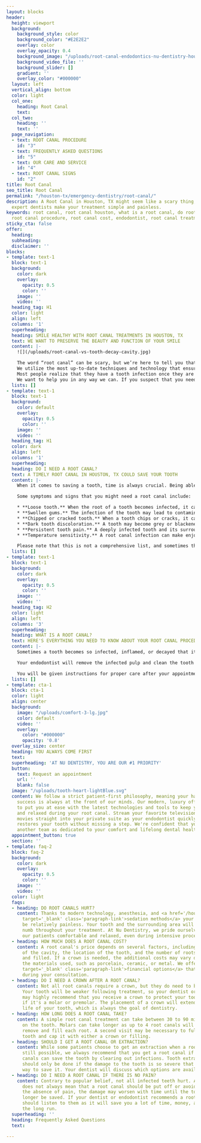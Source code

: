 ```yaml
---
layout: blocks
header:
  height: viewport
  background:
    background_style: color
    background_color: "#E2E2E2"
    overlay: color
    overlay_opacity: 0.4
    background_image: "/uploads/root-canal-endodontics-nu-dentistry-houston-tx-hero.jpg"
    background_video_file: ''
    background_slider: []
    gradient: ''
    overlay_color: "#000000"
  layout: left
  vertical_align: bottom
  color: light
  col_one:
    heading: Root Canal
    text: 
  col_two:
    heading: ''
    text: ''
  page_navigation:
  - text: ROOT CANAL PROCEDURE
    id: "3"
  - text: FREQUENTLY ASKED QUESTIONS
    id: "5"
  - text: OUR CARE AND SERVICE
    id: "4"
  - text: ROOT CANAL SIGNS
    id: "2"
title: Root Canal
seo_title: Root Canal
permalink: "/houston-tx/emergency-dentistry/root-canal/"
description: A Root Canal in Houston, TX might seem like a scary thing, but Nu Dentistry’s
  expert dentists make your treatment simple and painless.
keywords: root canal, root canal houston, what is a root canal, do root canals hurt,
  root canal procedure, root canal cost, endodontist, root canal treatment, how long...
sticky_cta: false
offer:
  heading: 
  subheading: 
  disclaimer: ''
blocks:
- template: text-1
  block: text-1
  background:
    color: dark
    overlay:
      opacity: 0.5
      color: ''
    image: ''
    video: ''
  heading_tag: H1
  color: light
  align: left
  columns: '1'
  superheading: 
  heading: SMILE HEALTHY WITH ROOT CANAL TREATMENTS IN HOUSTON, TX
  text: WE WANT TO PRESERVE THE BEAUTY AND FUNCTION OF YOUR SMILE
  content: |-
    ![](/uploads/root-canal-vs-tooth-decay-cavity.jpg)

    The word “root canal” can be scary, but we’re here to tell you that there’s no need to worry! Our Nu Dentistry endodontists specialize in root canal treatments and are highly skilled. The procedure is relatively painless and straightforward. The entire process should be no more stressful than a visit for a filling.
    We utilize the most up-to-date techniques and technology that ensure the least invasive treatment available. Our skilled professionals are precise in diagnosing and pinpointing the exact areas of infection. We’re dedicated to making your root canal as efficient as possible.
    Most people realize that they have a tooth infection once they are having tooth nerve pain or swelling in the tooth and surrounding gums. If you find that you have persistent pain or you notice any abnormalities around your tooth, please come to us immediately.
    We want to help you in any way we can. If you suspect that you need immediate treatment, contact us at <a href='tel:+8329164144' title='Click to Call Us'>(832) 916-4144</a> to schedule a consultation with an endodontist.
  lists: []
- template: text-1
  block: text-1
  background:
    color: default
    overlay:
      opacity: 0.5
      color: ''
    image: ''
    video: ''
  heading_tag: H1
  color: dark
  align: left
  columns: '1'
  superheading: 
  heading: DO I NEED A ROOT CANAL?
  text: A TIMELY ROOT CANAL IN HOUSTON, TX COULD SAVE YOUR TOOTH
  content: |-
    When it comes to saving a tooth, time is always crucial. Being able to recognize warning signs early can be the deciding factor on whether your tooth's damage is too extensive for a root canal to be done. When it comes to <a href='/houston-tx/emergency-dentistry/emergency-dentistry/' target='_blank' class='paragraph-link'>dental emergencies</a>, we always want to ensure you receive the treatment that best preserves your dental health.

    Some symptoms and signs that you might need a root canal include:

    * **Loose tooth.** When the root of a tooth becomes infected, it can kill the nerve and weaken the surrounding enamel, causing it to lose its stability.
    * **Swollen gums.** The infection of the tooth may lead to contamination of the surrounding gums. The swelling might come and go, or your gums may have a white pimple on it, known as an abscess. Abscesses sometimes ooze pus.
    * **Chipped or cracked tooth.** When a tooth chips or cracks, it can damage the nerve and leave the root exposed to potential bacteria and infection.
    * **Dark tooth discoloration.** A tooth may become grey or blackened when the underlying roots and nerves are damaged.
    * **Persistent tooth pain.** A deeply infected tooth and its surrounding neighbors and bone may hurt all the time or reoccur in waves. While this may not always be the fault of a root canal infection, you should always see your dentist if you have constant toothaches or pain.
    * **Temperature sensitivity.** A root canal infection can make enjoying hot and cold food and drinks painful. The discomfort can either be a sharp, severe pain or a persistent, dull ache.

    Please note that this is not a comprehensive list, and sometimes there are no symptoms present. It's important to speak with your dentist to diagnose whether you need a root canal. If you believe you may need a root canal, call our office at <a href='tel:+8329164144' title='Click to Call Us'>(832) 916-4144</a> to schedule a consultation.
  lists: []
- template: text-1
  block: text-1
  background:
    color: dark
    overlay:
      opacity: 0.5
      color: ''
    image: ''
    video: ''
  heading_tag: H2
  color: light
  align: left
  columns: '3'
  superheading: 
  heading: WHAT IS A ROOT CANAL?
  text: HERE'S EVERYTHING YOU NEED TO KNOW ABOUT YOUR ROOT CANAL PROCEDURE
  content: |-
    Sometimes a tooth becomes so infected, inflamed, or decayed that its soft, inner pulp and nerves become permanently damaged. When this happens, your dentist may recommend you receive a root canal to clear out the decay, disinfect the tooth, fill it, and seal it to save what’s left of the tooth. A root canal is the tried and true method of removing a dental infection while saving the tooth. A root canal usually requires two visits. During the first visit, the root canal is performed.

    Your endodontist will remove the infected pulp and clean the tooth before sealing with a temporary filling. Once the tooth has healed, your tooth will be permanently filled and sealed. While the outer enamel will remain untouched, your original tooth will be vulnerable and weak without its pulp. In many cases, the endodontist will surround your original tooth with a crown to protect it from being vulnerable and weak. Post root canal sensitivity is common but will usually subside within a short period of time.

    You will be given instructions for proper care after your appointments.Also, regular dental hygiene and dental visits are imperative to extend the length of your root canal treatment and overall dental health. A root canal is often the last defense in preserving a tooth. If the decay is too severe for a root canal procedure to be done, your dentist may suggest that the <a href='/houston-tx/emergency-dentistry/tooth-extraction/' target='_blank' class='paragraph-link'>tooth be removed</a> to prevent further infection or complications. Let us get you out of pain. Give us a call today.
  lists: []
- template: cta-1
  block: cta-1
  color: light
  align: center
  background:
    image: "/uploads/comfort-3-lg.jpg"
    color: default
    video: ''
    overlay:
      color: "#000000"
      opacity: '0.8'
  overlay_size: center
  heading: YOU ALWAYS COME FIRST
  text: 
  superheading: 'AT NU DENTISTRY, YOU ARE OUR #1 PRIORITY'
  button:
    text: Request an appointment
    url: ''
    blank: false
  image: "/uploads/tooth-heart-lightBlue.svg"
  content: We follow a strict patient-first philosophy, meaning your happiness and
    success is always at the front of our minds. Our modern, luxury office is designed
    to put you at ease with the latest technologies and tools to keep you entertained
    and relaxed during your root canal. Stream your favorite television shows and
    movies straight into your private suite as your endodontist quickly and painlessly
    restores your tooth without missing a step. We're confident that you won't find
    another team as dedicated to your comfort and lifelong dental health as Nu Dentistry.
  appointment_button: true
  section: ''
- template: faq-2
  block: faq-2
  background:
    color: dark
    overlay:
      opacity: 0.5
      color: ''
    image: ''
    video: ''
  color: light
  faqs:
  - heading: DO ROOT CANALS HURT?
    content: Thanks to modern technology, anesthesia, and <a href='/houston-tx/specialty-dentistry/sedation-dentistry/'
      target='_blank' class='paragraph-link'>sedation methods</a> your procedure can
      be relatively painless. Your tooth and the surrounding area will be completely
      numb throughout your treatment. At Nu Dentistry, we pride ourselves on keeping
      our patients comfortable and relaxed, even during intensive procedures.
  - heading: HOW MUCH DOES A ROOT CANAL COST?
    content: A root canal's price depends on several factors, including the severity
      of the cavity, the location of the tooth, and the number of roots to be cleared
      and filled. If a crown is needed, the additional costs may vary depending on
      the materials used, such as porcelain, ceramic, or metal. We offer many <a href='/dental-financing/'
      target='_blank' class='paragraph-link'>financial options</a> that can be discussed
      during your consultation.
  - heading: DO I NEED A CROWN AFTER A ROOT CANAL?
    content: Not all root canals require a crown, but they do need to be reinforced.
      Your tooth will be weaker following treatment, so your dentist or endodontist
      may highly recommend that you receive a crown to protect your tooth, especially
      if it's a molar or premolar. The placement of a crown will extend the natural
      life of your tooth, which is always the goal of dentistry.
  - heading: HOW LONG DOES A ROOT CANAL TAKE?
    content: A simple root canal treatment can take between 30 to 90 minutes, depending
      on the tooth. Molars can take longer as up to 4 root canals will be needed to
      remove and fill each root. A second visit may be necessary to fully seal the
      tooth and cap it with either a crown or filling.
  - heading: SHOULD I GET A ROOT CANAL OR EXTRACTION?
    content: While some patients choose to get an extraction when a root canal is
      still possible, we always recommend that you get a root canal if you can. Root
      canals can save the tooth by clearing out infections. Tooth extractions, however,
      should only be done if the damage to the tooth is so severe that there is no
      way to save it. Your dentist will discuss which options are available to you.
  - heading: DO I NEED A ROOT CANAL IF THERE IS NO PAIN?
    content: Contrary to popular belief, not all infected teeth hurt. A lack of pain
      does not always mean that a root canal should be put off or avoided. Even in
      the absence of pain, the damage may worsen with time until the tooth can no
      longer be saved. If your dentist or endodontist recommends a root canal, you
      should listen to them as it will save you a lot of time, money, and pain in
      the long run.
  superheading: ''
  heading: Frequently Asked Questions
  text: 

---
```

